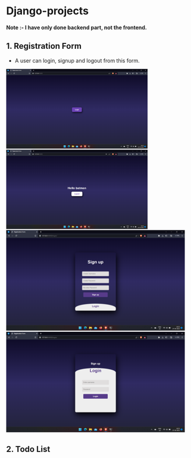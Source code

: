 
# Django-projects


**Note :- I have only done backend part, not the frontend.**

## 1. Registration Form

* A user can login, signup and logout from this form.

<img src="registration_form/screenshots/login.png" width=380/>   <img src="registration_form/screenshots/logout.png" width=380/>
<img src="registration_form/screenshots/signup-page.png" width=480/> <img src="registration_form/screenshots/login-page.png" width=480/>


## 2. Todo List
